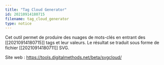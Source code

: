 ```yaml
---
title: "Tag Cloud Generator"
id: 20210914180715
filename: tag_cloud_generator
type: notice
---
```


Cet outil permet de produire des nuages de mots-clés en entrant des [[20210914180715]] tags et leur valeurs. Le résultat se traduit sous forme de fichier [[20210914180711]] SVG.

Site web : <https://tools.digitalmethods.net/beta/svgcloud/>

